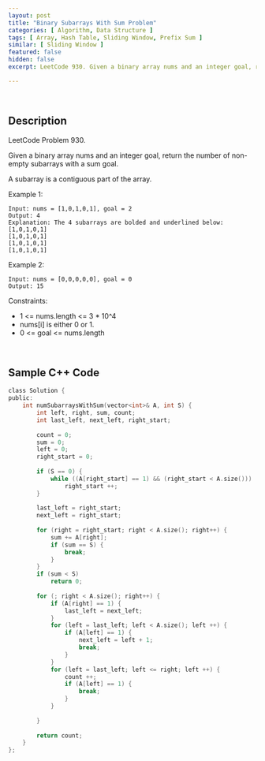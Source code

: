 ```yaml
---
layout: post
title: "Binary Subarrays With Sum Problem"
categories: [ Algorithm, Data Structure ]
tags: [ Array, Hash Table, Sliding Window, Prefix Sum ]
similar: [ Sliding Window ]
featured: false
hidden: false
excerpt: LeetCode 930. Given a binary array nums and an integer goal, return the number of non-empty subarrays with a sum goal.

---
```


<br />

## Description

LeetCode Problem 930.

Given a binary array nums and an integer goal, return the number of non-empty subarrays with a sum goal.

A subarray is a contiguous part of the array.

Example 1:
```
Input: nums = [1,0,1,0,1], goal = 2
Output: 4
Explanation: The 4 subarrays are bolded and underlined below:
[1,0,1,0,1]
[1,0,1,0,1]
[1,0,1,0,1]
[1,0,1,0,1]
```

Example 2:
```
Input: nums = [0,0,0,0,0], goal = 0
Output: 15
```

Constraints:
* 1 <= nums.length <= 3 * 10^4
* nums[i] is either 0 or 1.
* 0 <= goal <= nums.length

<br />

## Sample C++ Code


```c
class Solution {
public:
    int numSubarraysWithSum(vector<int>& A, int S) {
        int left, right, sum, count;
        int last_left, next_left, right_start;
        
        count = 0;
        sum = 0;
        left = 0;
        right_start = 0;
        
        if (S == 0) {
            while ((A[right_start] == 1) && (right_start < A.size()))
                right_start ++;
        }
        
        last_left = right_start;
        next_left = right_start;
        
        for (right = right_start; right < A.size(); right++) {
            sum += A[right];
            if (sum == S) {
                break;
            }
        }
        if (sum < S)
            return 0;
        
        for (; right < A.size(); right++) {
            if (A[right] == 1) {
                last_left = next_left;
            }
            for (left = last_left; left < A.size(); left ++) {
                if (A[left] == 1) {
                    next_left = left + 1;
                    break;
                }
            }
            for (left = last_left; left <= right; left ++) {
                count ++;
                if (A[left] == 1) {
                    break;
                }
            }
            
        }
        
        return count;
    }
};
```


